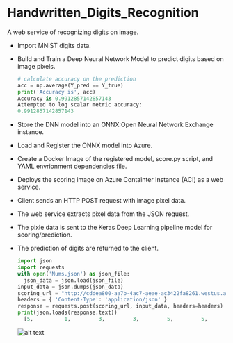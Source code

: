 # Handwritten_Digits_Recognition
A web service of recognizing digits on image.

- Import MNIST digits data.

- Build and Train a Deep Neural Network Model to predict digits based on image pixels.
    ```python
    # calculate accuracy on the prediction
    acc = np.average(Y_pred == Y_true)
    print('Accuracy is', acc)
    Accuracy is 0.9912857142857143
    Attempted to log scalar metric accuracy:
    0.9912857142857143
    ```
- Store the DNN model into an ONNX:Open Neural Network Exchange instance.

- Load and Register the ONNX model into Azure.

- Create a Docker Image of the registered model, score.py script, and YAML envrionment dependencies file.

- Deploys the scoring image on Azure Containter Instance (ACI) as a web service.

- Client sends an HTTP POST request with image pixel data.

- The web service extracts pixel data from the JSON request.

- The pixle data is sent to the Keras Deep Learning pipeline model for scoring/prediction.

- The prediction of digits are returned to the client.
    ```python
    import json
    import requests
    with open('Nums.json') as json_file:
      json_data = json.load(json_file)
    input_data = json.dumps(json_data)
    scoring_url = "http://cddea800-aa7b-4ac7-aeae-ac3422fa8261.westus.azurecontainer.io/score"
    headers = { 'Content-Type': 'application/json' }
    response = requests.post(scoring_url, input_data, headers=headers)
    print(json.loads(response.text))
      [5,          1,         3,         3,         5,         5,         5,         7,         3,         2]
    ```
    ![alt text](nums.jpg)
